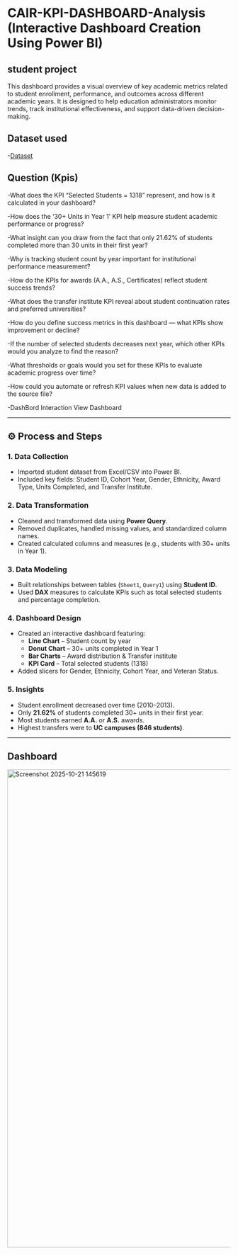 # CAIR-KPI-DASHBOARD-Analysis (Interactive Dashboard Creation Using Power BI)
## student project 
This dashboard provides a visual overview of key academic metrics related to student enrollment, performance, and outcomes across different academic years. It is designed to help education administrators monitor trends, track institutional effectiveness, and support data-driven decision-making.

## Dataset used

-<a href="https://github.com/anasmummar-702/data-analysis-dashboard/blob/main/Data%20file%20for%20dashboard_CAIR_fin.xlsx">Dataset</a>

## Question (Kpis)

-What does the KPI “Selected Students = 1318” represent, and how is it calculated in your dashboard?

-How does the ‘30+ Units in Year 1’ KPI help measure student academic performance or progress?

-What insight can you draw from the fact that only 21.62% of students completed more than 30 units in their first year?

-Why is tracking student count by year important for institutional performance measurement?

-How do the KPIs for awards (A.A., A.S., Certificates) reflect student success trends?

-What does the transfer institute KPI reveal about student continuation rates and preferred universities?

-How do you define success metrics in this dashboard — what KPIs show improvement or decline?

-If the number of selected students decreases next year, which other KPIs would you analyze to find the reason?

-What thresholds or goals would you set for these KPIs to evaluate academic progress over time?

-How could you automate or refresh KPI values when new data is added to the source file?

 -DashBord Interaction <a herf="https://github.com/anasmummar-702/data-analysis-dashboard/blob/main/Screenshot%202025-10-21%20145619.png">View Dashboard</a>

---

## ⚙️ Process and Steps

### 1. Data Collection
- Imported student dataset from Excel/CSV into Power BI.
- Included key fields: Student ID, Cohort Year, Gender, Ethnicity, Award Type, Units Completed, and Transfer Institute.

### 2. Data Transformation
- Cleaned and transformed data using **Power Query**.
- Removed duplicates, handled missing values, and standardized column names.
- Created calculated columns and measures (e.g., students with 30+ units in Year 1).

### 3. Data Modeling
- Built relationships between tables (`Sheet1`, `Query1`) using **Student ID**.
- Used **DAX** measures to calculate KPIs such as total selected students and percentage completion.

### 4. Dashboard Design
- Created an interactive dashboard featuring:
  - **Line Chart** – Student count by year  
  - **Donut Chart** – 30+ units completed in Year 1  
  - **Bar Charts** – Award distribution & Transfer institute  
  - **KPI Card** – Total selected students (1318)
- Added slicers for Gender, Ethnicity, Cohort Year, and Veteran Status.

### 5. Insights
- Student enrollment decreased over time (2010–2013).  
- Only **21.62%** of students completed 30+ units in their first year.  
- Most students earned **A.A.** or **A.S.** awards.  
- Highest transfers were to **UC campuses (846 students)**.

---
## Dashboard 
<img width="1920" height="1080" alt="Screenshot 2025-10-21 145619" src="https://github.com/user-attachments/assets/14dfada2-dc40-49a9-8c6a-865413be3a0d" />


